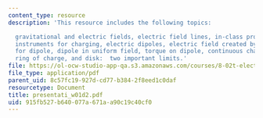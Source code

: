 ```yaml
---
content_type: resource
description: 'This resource includes the following topics:

  gravitational and electric fields, electric field lines, in-class problem, charging,
  instruments for charging, electric dipoles, electric field created by dipole, shockwave
  for dipole, dipole in uniform field, torque on dipole, continuous charge distributions,
  ring of charge, and disk:  two important limits.'
file: https://ol-ocw-studio-app-qa.s3.amazonaws.com/courses/8-02t-electricity-and-magnetism-spring-2005/915fb527b640077a671aa90c19c40cf0_presentati_w01d2.pdf
file_type: application/pdf
parent_uid: 8c57fc19-927d-cd77-b384-2f8eed1c0daf
resourcetype: Document
title: presentati_w01d2.pdf
uid: 915fb527-b640-077a-671a-a90c19c40cf0
---
```

